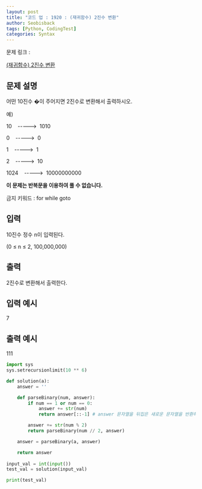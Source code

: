 ```yaml
---
layout: post
title: "코드 업 : 1920 : (재귀함수) 2진수 변환"
author: Seobisback
tags: [Python, CodingTest]
categories: Syntax
---
```


문제 링크 :

[(재귀함수) 2진수 변환](https://codeup.kr/problem.php?id=1920)

## 문제 설명

어떤 10진수 �이 주어지면 2진수로 변환해서 출력하시오.

예)

10    ----->  1010

0    ----->  0

1    ----->  1

2    ----->  10

1024    ----->  10000000000

**이 문제는 반복문을 이용하여 풀 수 없습니다.**

금지 키워드 : for while goto

## 입력

10진수 정수 n이 입력된다.

(0 ≤ n ≤ 2, 100,000,000)

## 출력

2진수로 변환해서 출력한다.

## 입력 예시

7

## 출력 예시

111

```python
import sys
sys.setrecursionlimit(10 ** 6)

def solution(a):
    answer = ''

    def parseBinary(num, answer):
        if num == 1 or num == 0:
            answer += str(num)
            return answer[::-1] # answer 문자열을 뒤집은 새로운 문자열을 반환하는 것

        answer += str(num % 2)
        return parseBinary(num // 2, answer)

    answer = parseBinary(a, answer)

    return answer
    
input_val = int(input())
test_val = solution(input_val)

print(test_val)
```
